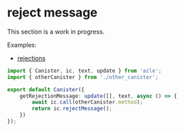 # reject message

This section is a work in progress.

Examples:

-   [rejections](https://github.com/demergent-labs/azle/tree/main/examples/rejections)

```typescript
import { Canister, ic, text, update } from 'azle';
import { otherCanister } from './other_canister';

export default Canister({
    getRejectionMessage: update([], text, async () => {
        await ic.call(otherCanister.method);
        return ic.rejectMessage();
    })
});
```
